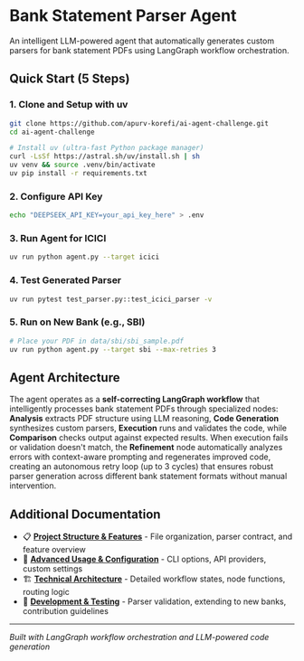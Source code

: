 # Bank Statement Parser Agent

An intelligent LLM-powered agent that automatically generates custom parsers for bank statement PDFs using LangGraph workflow orchestration.

## Quick Start (5 Steps)

### 1. Clone and Setup with uv
```bash
git clone https://github.com/apurv-korefi/ai-agent-challenge.git
cd ai-agent-challenge

# Install uv (ultra-fast Python package manager)
curl -LsSf https://astral.sh/uv/install.sh | sh
uv venv && source .venv/bin/activate
uv pip install -r requirements.txt
```

### 2. Configure API Key
```bash
echo "DEEPSEEK_API_KEY=your_api_key_here" > .env
```

### 3. Run Agent for ICICI
```bash
uv run python agent.py --target icici
```

### 4. Test Generated Parser
```bash
uv run pytest test_parser.py::test_icici_parser -v
```

### 5. Run on New Bank (e.g., SBI)
```bash
# Place your PDF in data/sbi/sbi_sample.pdf
uv run python agent.py --target sbi --max-retries 3
```

## Agent Architecture

The agent operates as a **self-correcting LangGraph workflow** that intelligently processes bank statement PDFs through specialized nodes: **Analysis** extracts PDF structure using LLM reasoning, **Code Generation** synthesizes custom parsers, **Execution** runs and validates the code, while **Comparison** checks output against expected results. When execution fails or validation doesn't match, the **Refinement** node automatically analyzes errors with context-aware prompting and regenerates improved code, creating an autonomous retry loop (up to 3 cycles) that ensures robust parser generation across different bank statement formats without manual intervention.

## Additional Documentation

- 📋 **[Project Structure & Features](docs\structure_docs.md)** - File organization, parser contract, and feature overview
- 🔧 **[Advanced Usage & Configuration](docs\usage_docs.md)** - CLI options, API providers, custom settings
- 🏗️ **[Technical Architecture](docs\architecture_docs.md)** - Detailed workflow states, node functions, routing logic
- 🧪 **[Development & Testing](docs\development_docs.md)** - Parser validation, extending to new banks, contribution guidelines

---

*Built with LangGraph workflow orchestration and LLM-powered code generation*
